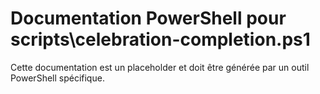 # Documentation PowerShell pour scripts\celebration-completion.ps1

Cette documentation est un placeholder et doit être générée par un outil PowerShell spécifique.
